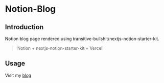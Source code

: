 # Notion-Blog

## Introduction
Notion blog page rendered using transitive-bullshit/nextjs-notion-starter-kit.

> Notion + nextjs-notion-starter-kit + Vercel

## Usage
Visit my [blog](https://notion-blog-pearl-psi.vercel.app/)
